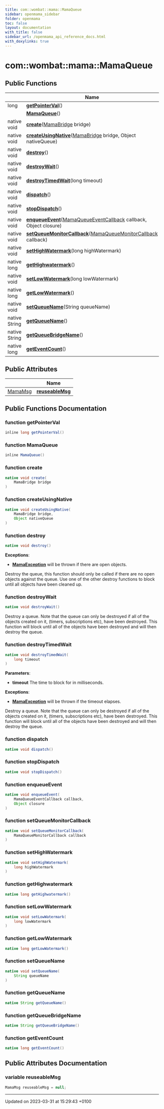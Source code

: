 ```yaml
---
title: com::wombat::mama::MamaQueue
sidebar: openmama_sidebar
folder: openmama
toc: false
layout: documentation
with_title: false
sidebar_url: /openmama_api_reference_docs.html
with_doxylinks: true
---
```


# com::wombat::mama::MamaQueue





## Public Functions

|                | Name           |
| -------------- | -------------- |
| long | **[getPointerVal](classcom_1_1wombat_1_1mama_1_1MamaQueue.html#function-getpointerval)**() |
| | **[MamaQueue](classcom_1_1wombat_1_1mama_1_1MamaQueue.html#function-mamaqueue)**() |
| native void | **[create](classcom_1_1wombat_1_1mama_1_1MamaQueue.html#function-create)**([MamaBridge](classcom_1_1wombat_1_1mama_1_1MamaBridge.html) bridge) |
| native void | **[createUsingNative](classcom_1_1wombat_1_1mama_1_1MamaQueue.html#function-createusingnative)**([MamaBridge](classcom_1_1wombat_1_1mama_1_1MamaBridge.html) bridge, Object nativeQueue) |
| native void | **[destroy](classcom_1_1wombat_1_1mama_1_1MamaQueue.html#function-destroy)**() |
| native void | **[destroyWait](classcom_1_1wombat_1_1mama_1_1MamaQueue.html#function-destroywait)**() |
| native void | **[destroyTimedWait](classcom_1_1wombat_1_1mama_1_1MamaQueue.html#function-destroytimedwait)**(long timeout) |
| native void | **[dispatch](classcom_1_1wombat_1_1mama_1_1MamaQueue.html#function-dispatch)**() |
| native void | **[stopDispatch](classcom_1_1wombat_1_1mama_1_1MamaQueue.html#function-stopdispatch)**() |
| native void | **[enqueueEvent](classcom_1_1wombat_1_1mama_1_1MamaQueue.html#function-enqueueevent)**([MamaQueueEventCallback](interfacecom_1_1wombat_1_1mama_1_1MamaQueueEventCallback.html) callback, Object closure) |
| native void | **[setQueueMonitorCallback](classcom_1_1wombat_1_1mama_1_1MamaQueue.html#function-setqueuemonitorcallback)**([MamaQueueMonitorCallback](interfacecom_1_1wombat_1_1mama_1_1MamaQueueMonitorCallback.html) callback) |
| native void | **[setHighWatermark](classcom_1_1wombat_1_1mama_1_1MamaQueue.html#function-sethighwatermark)**(long highWatermark) |
| native long | **[getHighwatermark](classcom_1_1wombat_1_1mama_1_1MamaQueue.html#function-gethighwatermark)**() |
| native void | **[setLowWatermark](classcom_1_1wombat_1_1mama_1_1MamaQueue.html#function-setlowwatermark)**(long lowWatermark) |
| native long | **[getLowWatermark](classcom_1_1wombat_1_1mama_1_1MamaQueue.html#function-getlowwatermark)**() |
| native void | **[setQueueName](classcom_1_1wombat_1_1mama_1_1MamaQueue.html#function-setqueuename)**(String queueName) |
| native String | **[getQueueName](classcom_1_1wombat_1_1mama_1_1MamaQueue.html#function-getqueuename)**() |
| native String | **[getQueueBridgeName](classcom_1_1wombat_1_1mama_1_1MamaQueue.html#function-getqueuebridgename)**() |
| native long | **[getEventCount](classcom_1_1wombat_1_1mama_1_1MamaQueue.html#function-geteventcount)**() |

## Public Attributes

|                | Name           |
| -------------- | -------------- |
| [MamaMsg](classcom_1_1wombat_1_1mama_1_1MamaMsg.html) | **[reuseableMsg](classcom_1_1wombat_1_1mama_1_1MamaQueue.html#variable-reuseablemsg)**  |

## Public Functions Documentation

### function getPointerVal

```java
inline long getPointerVal()
```


### function MamaQueue

```java
inline MamaQueue()
```


### function create

```java
native void create(
    MamaBridge bridge
)
```


### function createUsingNative

```java
native void createUsingNative(
    MamaBridge bridge,
    Object nativeQueue
)
```


### function destroy

```java
native void destroy()
```


**Exceptions**: 

  * **[MamaException](classcom_1_1wombat_1_1mama_1_1MamaException.html)** will be thrown if there are open objects. 


Destroy the queue, this function should only be called if there are no open objects against the queue. Use one of the other destroy functions to block until all objects have been cleaned up.


### function destroyWait

```java
native void destroyWait()
```


Destroy a queue. Note that the queue can only be destroyed if all of the objects created on it, (timers, subscriptions etc), have been destroyed. This function will block until all of the objects have been destroyed and will then destroy the queue. 


### function destroyTimedWait

```java
native void destroyTimedWait(
    long timeout
)
```


**Parameters**: 

  * **timeout** The time to block for in milliseconds. 


**Exceptions**: 

  * **[MamaException](classcom_1_1wombat_1_1mama_1_1MamaException.html)** will be thrown if the timeout elapses. 


Destroy a queue. Note that the queue can only be destroyed if all of the objects created on it, (timers, subscriptions etc), have been destroyed. This function will block until all of the objects have been destroyed and will then destroy the queue.


### function dispatch

```java
native void dispatch()
```


### function stopDispatch

```java
native void stopDispatch()
```


### function enqueueEvent

```java
native void enqueueEvent(
    MamaQueueEventCallback callback,
    Object closure
)
```


### function setQueueMonitorCallback

```java
native void setQueueMonitorCallback(
    MamaQueueMonitorCallback callback
)
```


### function setHighWatermark

```java
native void setHighWatermark(
    long highWatermark
)
```


### function getHighwatermark

```java
native long getHighwatermark()
```


### function setLowWatermark

```java
native void setLowWatermark(
    long lowWatermark
)
```


### function getLowWatermark

```java
native long getLowWatermark()
```


### function setQueueName

```java
native void setQueueName(
    String queueName
)
```


### function getQueueName

```java
native String getQueueName()
```


### function getQueueBridgeName

```java
native String getQueueBridgeName()
```


### function getEventCount

```java
native long getEventCount()
```


## Public Attributes Documentation

### variable reuseableMsg

```java
MamaMsg reuseableMsg = null;
```


-------------------------------

Updated on 2023-03-31 at 15:29:43 +0100